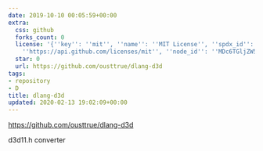 ```yaml
---
date: 2019-10-10 00:05:59+00:00
extra:
  css: github
  forks_count: 0
  license: '{''key'': ''mit'', ''name'': ''MIT License'', ''spdx_id'': ''MIT'', ''url'':
    ''https://api.github.com/licenses/mit'', ''node_id'': ''MDc6TGljZW5zZTEz''}'
  star: 0
  url: https://github.com/ousttrue/dlang-d3d
tags:
- repository
- D
title: dlang-d3d
updated: 2020-02-13 19:02:09+00:00
---
```


<https://github.com/ousttrue/dlang-d3d>

d3d11.h converter
